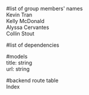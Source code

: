 #list of group members' names    
Kevin Tran  
Kelly McDonald   
Alyssa Cervantes  
Collin Stout   

#list of dependencies

#models           
title: string  
url: string  

#backend route table  
Index 
